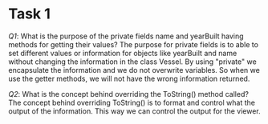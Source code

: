 # Task 1

*Q1*: What is the purpose of the private fields name and yearBuilt having methods for getting their values?
The purpose for private fields is to able to set different values or information for objects like yearBuilt and name without changing the information in the class Vessel. By using "private" we encapsulate the information and we do not overwrite variables. So when we use the getter methods, we will not have the wrong information returned.


*Q2*:  What is the concept behind overriding the ToString() method called?
The concept behind overriding ToString() is to format and control what the output of the information. This way we can control the output for the viewer.